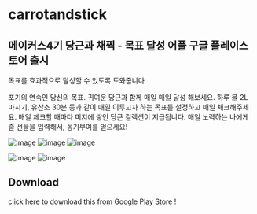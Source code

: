 # carrotandstick
## 메이커스4기 당근과 채찍 - 목표 달성 어플 구글 플레이스토어 출시 

<p align="left">
목표를 효과적으로 달성할 수 있도록 도와줍니다

포기의 연속인 당신의 목표.
귀여운 당근과 함께 매일 매일 달성 해보세요.
하루 물 2L 마시기, 유산소 30분 등과 같이 매일 이루고자 하는 목표를 설정하고
매일 체크해주세요.
매일 체크할 때마다 미지에 쌓인 당근 컬렉션이 지급됩니다.
매일 노력하는 나에게 줄 선물을 입력해서, 동기부여를 얻으세요!
</p>

![image](https://user-images.githubusercontent.com/60100786/114197327-2ed3c100-998d-11eb-8e04-995f7a521a3c.png)
![image](https://user-images.githubusercontent.com/60100786/114197368-3b581980-998d-11eb-9bf1-e2a8560487ac.png)
![image](https://user-images.githubusercontent.com/60100786/114198470-524b3b80-998e-11eb-81b6-b1646012bb5c.png)

![image](https://user-images.githubusercontent.com/60100786/114197394-43b05480-998d-11eb-8f8d-73956850ecd7.png)
![image](https://user-images.githubusercontent.com/60100786/114197427-4c088f80-998d-11eb-951e-14f17bbfb8a9.png)

## Download
<p align="left"> 
    click <a href="https://play.google.com/store/apps/details?id=com.carrot.carrotandstick">here</a> to download this from Google Play Store !
</p>

